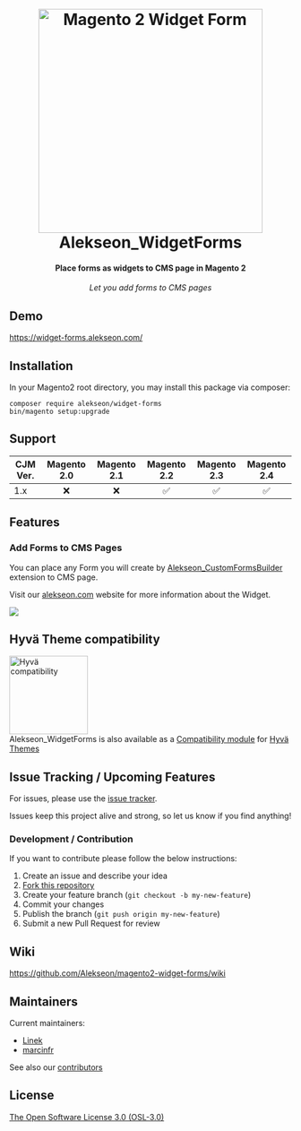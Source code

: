 
<h1 align="center">  
<br/>
  <img src="https://i.imgur.com/b2oclHA.png" alt="Magento 2 Widget Form" width="400">  
  <br>  
  Alekseon_WidgetForms
  <br>  
</h1>  
  
<h4 align="center">Place forms as widgets to CMS page in Magento 2</h4>  
  
<p align="center"><i>Let you add forms to CMS pages</i></p>  

## Demo

<a target="_blank" href="https://widget-forms.alekseon.com/">https://widget-forms.alekseon.com/</a>

## Installation  
  
In your Magento2 root directory, you may install this package via composer:  
  
```  
composer require alekseon/widget-forms 
bin/magento setup:upgrade  
```  
  
  
## Support  
  
CJM Ver. | Magento 2.0 | Magento 2.1 | Magento 2.2 | Magento 2.3 | Magento 2.4  
--- | :---: | :---: | :---: | :---: | :---:  
1.x | :x: | :x: | :white_check_mark: | :white_check_mark: | :white_check_mark:  
  
  
## Features  
  
### Add Forms to CMS Pages 

You can place any Form you will create by [Alekseon_CustomFormsBuilder](https://github.com/Alekseon/magento2-custom-forms-builder) extension to CMS page.

Visit our [alekseon.com](https://alekseon.com/en/blog/post/module-widget-forms/) website for more information about the Widget.

<img src="https://i.imgur.com/0foIQFe.png"/>  

## Hyvä Theme compatibility

[<img src="https://i.imgur.com/nibkuEV.png" alt="Hyvä compatibility" width="140"/>](https://hyva.io/)
<br>
Alekseon_WidgetForms is also available as a [Compatibility module](https://gitlab.hyva.io/hyva-public/module-tracker/-/issues/236) for [Hyvä Themes](https://hyva.io/)
  
## Issue Tracking / Upcoming Features  
  
For issues, please use the [issue tracker](https://github.com/Alekseon/widget-forms/issues).  
  
Issues keep this project alive and strong, so let us know if you find anything!  
  <!--
We're planning on pumping out a ton of new features, which you can follow on our [project page](https://github.com/Alekseon/widget-forms/projects/1).  
  -->
### Development / Contribution  
  
If you want to contribute please follow the below instructions:  
  
1. Create an issue and describe your idea  
2. [Fork this repository](https://github.com/Alekseon/widget-forms/fork)  
3. Create your feature branch (`git checkout -b my-new-feature`)  
4. Commit your changes  
5. Publish the branch (`git push origin my-new-feature`)  
6. Submit a new Pull Request for review  
  
## Wiki

<a href="https://github.com/Alekseon/magento2-widget-forms/wiki">https://github.com/Alekseon/magento2-widget-forms/wiki</a>

## Maintainers  
  
Current maintainers:  

* [Linek](https://github.com/Linek)
* [marcinfr](https://github.com/marcinfr)
  
See also our [contributors](https://github.com/Alekseon/widget-forms/graphs/contributors)  
  
  
## License  
  
[The Open Software License 3.0 (OSL-3.0)](https://opensource.org/licenses/OSL-3.0)

